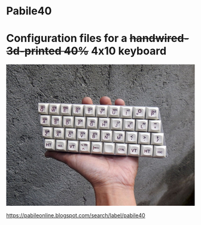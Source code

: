 # Pabile40
# Configuration files for a <del>handwired-3d-printed 40%</del> 4x10 keyboard

![prototype photo1](https://github.com/pabile/Pabile40/blob/master/_bak/web-DSCN9033.jpg)

https://pabileonline.blogspot.com/search/label/pabile40

